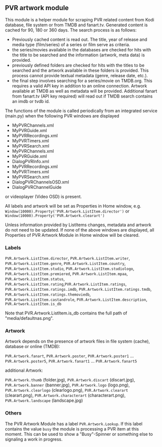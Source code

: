 ## PVR artwork module ##

This module is a helper module for scraping PVR related content from Kodi database, file system or from TMDB and fanart.tv. Generated 
content is cached for 90, 180 or 360 days. The search process is as follows:

- Previously cached content is read out. The title, year of release and media type (film/series) of a series or film serve as criteria.
- the series/movies available in the databases are checked for hits with the title to be searched and the information (artwork, meta data) is provided.
- previously defined folders are checked for hits with the titles to be searched and the artwork available in these folders is provided. This process cannot provide textual metadata (genre, release date, etc.).
- the final step involves searching for a series/movie on TMDB.org. This requires a valid API key in addition to an online connection. Artwork available at TMDB as well as metadata will be provided. Additional fanart from fanart.tv (API key required) will read out if TMDB search contains an imdb or tvdb id. 

The functions of the module is called periodically from an integrated service (main.py) when the following PVR windows are displayed

- MyPVRChannels.xml
- MyPVRGuide.xml
- MyPVRRecordings.xml
- MyPVRTimers.xml
- MyPVRSearch.xml
- MyPVRChannels.xml
- MyPVRGuide.xml
- DialogPVRInfo.xml
- MyPVRRecordings.xml
- MyPVRTimers.xml
- MyPVRSearch.xml
- DialogPVRChannelsOSD.xml
- DialogPVRChannelGuide

or videoplayer (Video OSD) is present.

All labels and artwork will be set as Properties in Home window, e.g. `Window(10000).Property('PVR.Artwork.ListItem.director')` or `Window(10000).Property('PVR.Artwork.clearart')`

Unless information provided by ListItems changes, metadata and artwork do not need to be updated. If none of the above windows are displayed, all Properties of PVR Artwork Module in Home window will be cleared.

### Labels ###

`PVR.Artwork.ListItem.director`, `PVR.Artwork.ListItem.writer`, `PVR.Artwork.ListItem.genre`, `PVR.Artwork.ListItem.country`, `PVR.Artwork.ListItem.studio`, `PVR.Artwork.ListItem.studiologo`, `PVR.Artwork.ListItem.premiered`, `PVR.Artwork.ListItem.mpaa`, `PVR.Artwork.ListItem.status`, `PVR.Artwork.ListItem.rating`,`PVR.Artwork.ListItem.ratings`, `PVR.Artwork.ListItem.ratings.imdb`, `PVR.Artwork.ListItem.ratings.tmdb`, `PVR.Artwork.ListItem.ratings.themoviedb`, `PVR.Artwork.ListItem.castandrole`, `PVR.Artwork.ListItem.description`, `PVR.Artwork.ListItem.is_db`

Note that PVR.Artwork.ListItem.is_db contains the full path of "media/defaultnas.png".

### Artwork ###

Artwork depends on the presence of artwork files in file system (cache), database or online (TMDB):

`PVR.Artwork.fanart`, `PVR.Artwork.poster`, `PVR.Artwork.poster1` ... `PVR.Artwork.poster5`, `PVR.Artwork.fanart1` ... `PVR.Artwork.fanart5`

additional Artwork: 

`PVR.Artwork.thumb` (folder.jpg), `PVR.Artwork.discart` (discart.jpg), `PVR.Artwork.banner` (banner.jpg), `PVR.Artwork.logo` (logo.png), `PVR.Artwork.clearlogo` (clearlogo.png), `PVR.Artwork.clearart` (clearart.png), `PVR.Artwork.characterart` (characterart.png), `PVR.Artwork.landscape` (landscape.jpg)

### Others ###

The PVR Artwork Module has a label `PVR.Artwork.Lookup`. If this label contains the value `busy` the module is processing a PVR item at this moment. This can be used to show a "Busy"-Spinner or something else to signaling a work in progress.